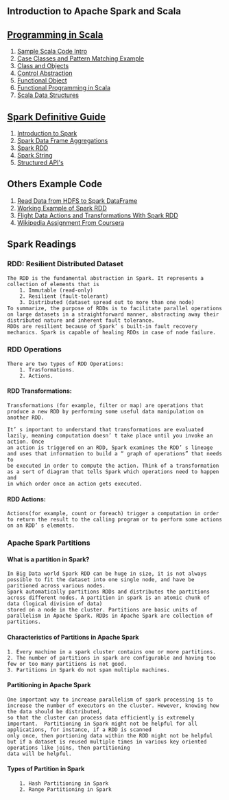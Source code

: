## Introduction to Apache Spark and Scala


## [Programming in Scala](https://github.com/adnanrahin/Apache-Spark-Complete-Reference/tree/master/programming-in-scala) 

1. [Sample Scala Code Intro](https://github.com/adnanrahin/Apache-Spark-Complete-Reference/tree/master/programming-in-scala/src/main/scala/org/programming/scala/introduction)
2. [Case Classes and Pattern Matching Example](https://github.com/adnanrahin/Apache-Spark-Complete-Reference/tree/master/programming-in-scala/src/main/scala/org/programming/scala/case_classes_and_pattern_matching)
3. [Class and Objects](https://github.com/adnanrahin/Apache-Spark-Complete-Reference/blob/master/programming-in-scala/src/main/scala/org/programming/scala/clsss_and_objectsa)
4. [Control Abstraction](https://github.com/adnanrahin/Apache-Spark-Complete-Reference/tree/master/programming-in-scala/src/main/scala/org/programming/scala/control_abstraction)
5. [Functional Object](https://github.com/adnanrahin/Apache-Spark-Complete-Reference/tree/master/programming-in-scala/src/main/scala/org/programming/scala/functional_objects)
6. [Functional Programming in Scala](https://github.com/adnanrahin/Apache-Spark-Complete-Reference/tree/master/programming-in-scala/src/main/scala/org/programming/scala/functional_programming_scala)
7. [Scala Data Structures](https://github.com/adnanrahin/Apache-Spark-Complete-Reference/tree/master/programming-in-scala/src/main/scala/org/programming/scala/working_with_lists)

## [Spark Definitive Guide](https://github.com/adnanrahin/Apache-Spark-Complete-Reference/tree/master/spark-definitive-guide)

1. [Introduction to Spark](https://github.com/adnanrahin/Apache-Spark-Complete-Reference/tree/master/spark-definitive-guide/src/main/scala/org/spark/apis/introduction)
2. [Spark Data Frame Aggregations](https://github.com/adnanrahin/Apache-Spark-Complete-Reference/tree/master/spark-definitive-guide/src/main/scala/org/spark/apis/aggregations)
3. [Spark RDD](https://github.com/adnanrahin/Apache-Spark-Complete-Reference/tree/master/spark-definitive-guide/src/main/scala/org/spark/apis/rdd)
4. [Spark String](https://github.com/adnanrahin/Apache-Spark-Complete-Reference/tree/master/spark-definitive-guide/src/main/scala/org/spark/apis/strings)
5. [Structured API's](https://github.com/adnanrahin/Apache-Spark-Complete-Reference/tree/master/spark-definitive-guide/src/main/scala/org/spark/apis/structuredapis)

## Others Example Code

1. [Read Data from HDFS to Spark DataFrame](https://github.com/adnanrahin/Apache-Spark-Complete-Reference/blob/master/spark-definitive-guide/src/main/scala/org/spark/apis/readfromcluster/ReadFileFromHdfsClusterToDF.scala)
2. [Working Example of Spark RDD](https://github.com/adnanrahin/Apache-Spark-Complete-Reference/blob/master/spark-in-action/src/main/scala/org/apache/spark/spark_in_action/chapter_four_rdd/CustomerTransaction.scala)
3. [Flight Data Actions and Transformations With Spark RDD](https://github.com/adnanrahin/Apache-Spark-Complete-Reference/blob/master/spark-resilient-distributed-dataset/src/main/scala/org/spark/rdd/flights_data/FlightsDataAnalysis.scala)
4. [Wikipedia Assignment From Coursera](https://github.com/adnanrahin/Apache-Spark-Complete-Reference/tree/master/spark-resilient-distributed-dataset/src/main/scala/org/spark/rdd/wikipedia)

## Spark Readings

### RDD: Resilient Distributed Dataset

```
The RDD is the fundamental abstraction in Spark. It represents a
collection of elements that is
    1. Immutable (read-only)
    2. Resilient (fault-tolerant)
    3. Distributed (dataset spread out to more than one node)
To summarize, the purpose of RDDs is to facilitate parallel operations on large datasets in a straightforward manner, abstracting away their distributed nature and inherent fault tolerance.
RDDs are resilient because of Spark’ s built-in fault recovery mechanics. Spark is capable of healing RDDs in case of node failure. 
```

### RDD Operations
```
There are two types of RDD Operations: 
    1. Trasformations.
    2. Actions.
```
#### RDD Transformations:
```
Transformations (for example, filter or map) are operations that produce a new RDD by performing some useful data manipulation on another RDD.

It’ s important to understand that transformations are evaluated lazily, meaning computation doesn’ t take place until you invoke an action. Once
an action is triggered on an RDD, Spark examines the RDD’ s lineage and uses that information to build a “ graph of operations” that needs to
be executed in order to compute the action. Think of a transformation as a sort of diagram that tells Spark which operations need to happen and
in which order once an action gets executed.

```
#### RDD Actions:
```
Actions(for example, count or foreach) trigger a computation in order to return the result to the calling program or to perform some actions on an RDD’ s elements.
```

### Apache Spark Partitions

#### What is a partition in Spark?
```
In Big Data world Spark RDD can be huge in size, it is not always possible to fit the dataset into one single node, and have be paritioned across various nodes. 
Spark automatically partitions RDDs and distributes the partitions across different nodes. A partition in spark is an atomic chunk of data (logical division of data) 
stored on a node in the cluster. Partitions are basic units of parallelism in Apache Spark. RDDs in Apache Spark are collection of partitions.
```
#### Characteristics of Partitions in Apache Spark
```
1. Every machine in a spark cluster contains one or more partitions.
2. The number of partitions in spark are configurable and having too few or too many partitions is not good.
3. Partitions in Spark do not span multiple machines.
```

#### Partitioning in Apache Spark
```
One important way to increase parallelism of spark processing is to increase the number of executors on the cluster. However, knowing how the data should be distributed, 
so that the cluster can process data efficiently is extremely important.  Partitioning in Spark might not be helpful for all applications, for instance, if a RDD is scanned 
only once, then portioning data within the RDD might not be helpful but if a dataset is reused multiple times in various key oriented operations like joins, then partitioning 
data will be helpful.
```
#### Types of Partition in Spark
```
    1. Hash Partitioning in Spark
    2. Range Partitioning in Spark
```
